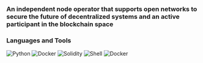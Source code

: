 ### An independent node operator that supports open networks to secure the future of decentralized systems and an active participant in the blockchain space
### Languages and Tools 
![Python](https://img.shields.io/badge/-Python-blueviolet?style=?style=plastic&logo=appveyor&logo=Python&logoColor=191A1B) ![Docker](https://img.shields.io/badge/-Javascript-yellow?style=for-the-badge&logo=Javascript&logoColor=191A1B) ![Solidity](https://img.shields.io/badge/-Solidity-inactive?style=for-the-badge&logo=Solidity&logoColor=191A1B) ![Shell](https://img.shields.io/badge/-Shell-brightgreen?style=for-the-badge&logo=GNUBash&logoColor=191A1B) ![Docker](https://img.shields.io/badge/-Docker-blue?style=for-the-badge&logo=Docker&logoColor=191A1B)
